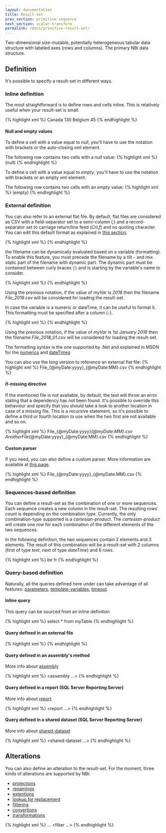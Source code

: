 ```yaml
---
layout: documentation
title: Result-set
prev_section: primitive-sequence
next_section: scalar-transform
permalink: /docs/primitive-result-set/
---
```

Two-dimensional size-mutable, potentially heterogeneous tabular data structure with labeled axes (rows and columns). The primary NBi data structure.

## Definition

It's possible to specify a result-set in different ways.

### Inline definition

The most straightforward is to define rows and cells inline. This is relatively useful when your result-set is small.

{% highlight xml %}
<result-set>
  <row>
    <cell>Canada</cell>
    <cell>130</cell>
  </row>
  <row>
    <cell>Belgium</cell>
    <cell>45</cell>
  </row>
</result-set>
{% endhighlight %}

#### Null and empty values

To define a cell with a value equal to *null*, you'll have to use the notation with brackets or the auto-closing xml element.

The following row contains two cells with a *null* value:
{% highlight xml %}
<row>
  <cell>(null)</cell>
  <cell/>
</row>
{% endhighlight %}

To define a cell with a value equal to *empty*, you'll have to use the notation with brackets or an empty xml element.

The following row contains two cells with an *empty* value:
{% highlight xml %}
<row>
  <cell>(empty)</cell>
  <cell></cell>
</row>
{% endhighlight %}

### External definition

You can also refer to an external flat file. By default, flat files are considered as CSV with a field-separator set to a semi-column (*;*) and a record-separator set to carriage return/line feed (*CrLf*) and no quoting character. You can edit this default format as explained in [this section](../config-profile-csv/).

{% highlight xml %}
<result-set file="myFile.csv"/>
{% endhighlight %}

the filename can be dynamically evaluated based on a variable (formatting). To enable this feature, you must precede the filename by a tilt ```~``` and mix static part of the filename with dynamic part. The dynamic part must be contained between curly braces ```{}``` and is starting by the variable's name to consider.

{% highlight xml %}
<result-set file="File_{@myVar}.csv"/>
{% endhighlight %}

Using the previous notation, if the value of *myVar* is *2018* then the filename *File_2018.csv* will be considered for loading the result-set.

In case the variable is a numeric or dateTime, it can be useful to format it. This formatting must be specified after a column (```:```).

{% highlight xml %}
<result-set file="File_{@myDate:yyyy}_{@myDate:MM}.csv"/>
{% endhighlight %}

Using the previous notation, if the value of *myVar* is *1st January 2018* then the filename *File_2018_01.csv* will be considered for loading the result-set.

The formatting syntax is the one supported by .Net and explained in MSDN for the [numerics](https://docs.microsoft.com/en-us/dotnet/standard/base-types/custom-numeric-format-strings) and [dateTimes](https://docs.microsoft.com/en-us/dotnet/standard/base-types/custom-date-and-time-format-strings)

You can also use the long version to reference an external flat file:
{% highlight xml %}
<result-set>
  <file>
    <path>File_{@myDate:yyyy}_{@myDate:MM}.csv</path>
  </file>
</result-set>
{% endhighlight %}

#### if-missing directive

If the mentioned file is not available, by default, the test will throw an error stating that a dependency has not been found. It's possible to override this behaviour and specify that you should take a look to another location in case of a missing file. This is a recursive statement, so it's possible to define a third or fourth location to use when the two first are not available and so on.

{% highlight xml %}
<result-set>
  <file>
    <path>File_{@myDate:yyyy}_{@myDate:MM}.csv</path>
    <if-missing>
      <file>
        <path>AnotherFile_{@myDate:yyyy}_{@myDate:MM}.csv</path>
      </file>
    </if-missing>
  </file>
</result-set>
{% endhighlight %}

#### Custom parser

If you need, you can also define a custom parser. More information are available at [this page](../extension-flatfile/).

{% highlight xml %}
<result-set>
  <file>
    <path>File_{@myDate:yyyy}_{@myDate:MM}.csv</path>
    <parser name="opendata"/>
  </file>
</result-set>
{% endhighlight %}

### Sequences-based definition

You can define a result-set as the combination of one or more sequences. Each sequence creates a new column in the result-set. The resulting rows' count is depending on the combination type. Currently, the only combination-type supported is a *cartesian-product*. The *cartesian-product* will create one row for each combination of the different elements of the two sequences.

In the following definition, the two sequences contain 2 elements and 3 elements. The result of this combination will be a result-set with 2 columns (first of type *text*, next of type *dateTime*) and 6 rows.

{% highlight xml %}
<result-set>
  <sequences-combination operation="cartesian-product">
    <sequence type="text">
      <item>be</item>
      <item>fr</item>
    </sequence>
    <sequence type="dateTime">
      <loop-sentinel seed="2015-01-01" terminal="2017-01-01" step="1 year"/>
    </sequence>
  </sequences-combination>
</result-set>
{% endhighlight %}

### Query-based definition

Naturally, all the queries defined here under can take advantage of all features: [parameters](../query-parameter), [template-variables](../query-template), [timeout](../query-timeout).

#### Inline query

This query can be sourced from an inline definition

{% highlight xml %}
<result-set>
  <query>
    select * from myTable
  </query>
<result-set>
{% endhighlight %}

#### Query defined in an external file

{% highlight xml %}
<result-set>
  <query file="myQuery.sql"/>
<result-set>
{% endhighlight %}

#### Query defined in an assembly's method

More info about [assembly](../docs/query-assembly)

{% highlight xml %}
<result-set>
  <query>
    <assembly ...>
  <query>
<result-set>
{% endhighlight %}

#### Query defined in a report (SQL Server Reporting Server)

More info about [report](../docs/query-report#dataset)

{% highlight xml %}
<result-set>
  <query>
    <report ...>
  <query>
<result-set>
{% endhighlight %}

#### Query defined in a shared dataset (SQL Server Reporting Server)

More info about [shared-dataset](../docs/shared-dataset)

{% highlight xml %}
<result-set>
  <query>
    <shared-dataset ...>
  <query>
<result-set>
{% endhighlight %}

## Alterations

You can also define an alteration to the result-set. For the moment, three kinds of alterations are supported by NBi:

* [projections](../resultset-alteration/#projections)
* [renamings](../resultset-alteration/#renamings)
* [extentions](../resultset-alteration/#extensions)
* [lookup for replacement](../resultset-alteration/#lookup-replaces)
* [filtering](../resultset-rows-count-advanced/#filters).
* [convertions](../resultset-alteration/#converts)
* [transformations](../transform-column/)

{% highlight xml %}
<result-set>
  <query>
    ...
  <query>
  <alteration>
    <filter ...>
  </alteration>
<result-set>
{% endhighlight %}
